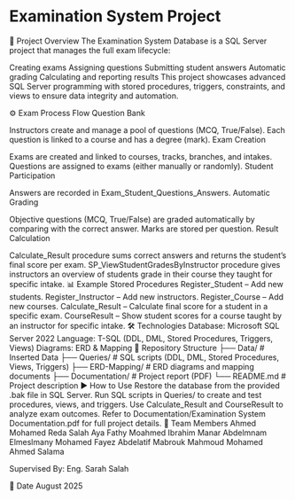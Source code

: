 # Examination System Project
📌 Project Overview
The Examination System Database is a SQL Server project that manages the full exam lifecycle:

Creating exams
Assigning questions
Submitting student answers
Automatic grading
Calculating and reporting results
This project showcases advanced SQL Server programming with stored procedures, triggers, constraints, and views to ensure data integrity and automation.

⚙️ Exam Process Flow
Question Bank

Instructors create and manage a pool of questions (MCQ, True/False).
Each question is linked to a course and has a degree (mark).
Exam Creation

Exams are created and linked to courses, tracks, branches, and intakes.
Questions are assigned to exams (either manually or randomly).
Student Participation

Answers are recorded in Exam_Student_Questions_Answers.
Automatic Grading

Objective questions (MCQ, True/False) are graded automatically by comparing with the correct answer.
Marks are stored per question.
Result Calculation

Calculate_Result procedure sums correct answers and returns the student’s final score per exam.
SP_ViewStudentGradesByInstructor procedure gives instructors an overview of students grade in their course they taught for specific intake.
📊 Example Stored Procedures
Register_Student – Add new students.
Register_Instructor – Add new instructors.
Register_Course – Add new courses.
Calculate_Result – Calculate final score for a student in a specific exam.
CourseResult – Show student scores for a course taught by an instructor for specific intake.
🛠️ Technologies
Database: Microsoft SQL Server 2022
Language: T-SQL (DDL, DML, Stored Procedures, Triggers, Views)
Diagrams: ERD & Mapping
📂 Repository Structure
├── Data/                   # Inserted Data
├── Queries/                # SQL scripts (DDL, DML, Stored Procedures, Views, Triggers)
├── ERD-Mapping/            # ERD diagrams and mapping documents
├── Documentation/          # Project report (PDF)
└── README.md               # Project description
▶️ How to Use
Restore the database from the provided .bak file in SQL Server.
Run SQL scripts in Queries/ to create and test procedures, views, and triggers.
Use Calculate_Result and CourseResult to analyze exam outcomes.
Refer to Documentation/Examination System Documentation.pdf for full project details.
👥 Team Members
Ahmed Mohamed Reda Salah
Aya Fathy Moahmed Ibrahim
Manar Abdelmnam Elmeslmany
Mohamed Fayez Abdelatif Mabrouk
Mahmoud Mohamed Ahmed Salama 

Supervised By: Eng. Sarah Salah

📅 Date
August 2025

